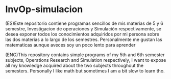 # InvOp-simulacion

(ES)Este repositorio contiene programas sencillos de mis materias de 5 y 6 semestre, Investigacion de operaciones y Simulación respectivamente, se desea exponer todos los conocimientos 
adquiridos por mi persona sobre las dos materias a lo largo de los semestres. Personalmente me gustan las matematicas aunque aveces soy un poco lento para aprender

(ENG)This repository contains simple programs of my 5th and 6th semester subjects, Operations Research and Simulation respectively, I want to expose all my knowledge
acquired about the two subjects throughout the semesters. Personally I like math but sometimes I am a bit slow to learn tho.
